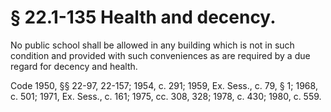 # § 22.1-135 Health and decency.

<p>No public school shall be allowed in any building which is not in such condition and provided with such conveniences as are required by a due regard for decency and health.</p><p>Code 1950, §§ 22-97, 22-157; 1954, c. 291; 1959, Ex. Sess., c. 79, § 1; 1968, c. 501; 1971, Ex. Sess., c. 161; 1975, cc. 308, 328; 1978, c. 430; 1980, c. 559.</p>